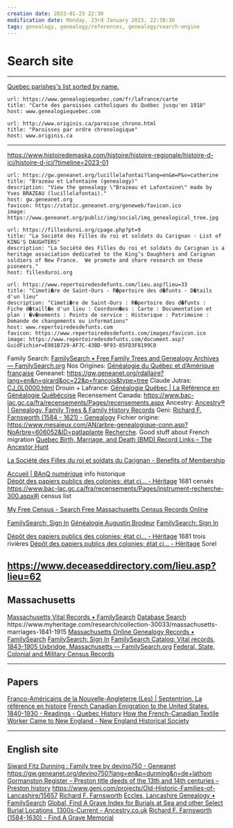 ```yaml
---
creation date: 2023-01-23 22:30
modification date: Monday, 23rd January 2023, 22:30:36
tags: genealogy, genealogy/references, genealogy/search-engine
---
```


# Search site

---
[Quebec parishes's list sorted by name.](https://www.prdh-igd.com/en/ListeParoissesSuivantNomUsuel)

```cardlink
url: https://www.genealogiequebec.com/fr/lafrance/carte
title: "Carte des paroisses catholiques du Québec jusqu'en 1918"
host: www.genealogiequebec.com
```


```cardlink
url: http://www.originis.ca/paroisse_chrono.html
title: "Paroisses par ordre chronologique"
host: www.originis.ca
```


---
https://www.histoiredemaska.com/histoire/histoire-regionale/histoire-d-ici/histoire-d-ici/?timeline=2023-01


```cardlink
url: https://gw.geneanet.org/lucillelafontai?lang=en&m=P&v=catherine
title: "Brazeau et Lafontaine (genealogy)"
description: "View the genealogy \"Brazeau et Lafontaine\" made by Yves BRAZEAU (lucillelafontai)."
host: gw.geneanet.org
favicon: https://static.geneanet.org/geneweb/favicon.ico
image: https://www.geneanet.org/public/img/social/img_genealogical_tree.jpg
```


```cardlink
url: https://fillesduroi.org/cpage.php?pt=9
title: "La Société des Filles du roi et soldats du Carignan - List of KING'S DAUGHTERS"
description: "La Société des Filles du roi et soldats du Carignan is a heritage association dedicated to the King’s Daughters and Carignan soldiers of New France.  We promote and share research on these pioneers."
host: fillesduroi.org
```



```cardlink
url: https://www.repertoiredesdefunts.com/lieu.asp?lieu=33
title: "Cimeti�re de Saint-Ours - R�pertoire des d�funts - D�tails d'un lieu"
description: "Cimeti�re de Saint-Ours : R�pertoire des d�funts :  Fiche d�taill�e d'un lieu : Coordonn�es : Carte : Documentation et plan : �v�nements : Points de service : Historique : Patrimoine : Demande de changements ou informations"
host: www.repertoiredesdefunts.com
favicon: https://www.repertoiredesdefunts.com/images/favicon.ico
image: https://www.repertoiredesdefunts.com/document.asp?GuidFichier=E981B729-AF7C-43BD-9F93-85FD3F8199C0
```




Family Search: [FamilySearch • Free Family Trees and Genealogy Archives — FamilySearch.org](https://www.familysearch.org/)
Nos Origines: [Généalogie du Québec et d’Amérique française](https://www.nosorigines.qc.ca)
Geneanet: https://gw.geneanet.org/rdallaire?lang=en&n=girard&oc=22&p=francois&type=tree
Claude Jutras: [CJ_0L0000.html](http://www.cjutras.org/CJ_0L0000.html)
Drouin + Lafrance: [Généalogie Québec | La Référence en Généalogie Québécoise](https://www.genealogiequebec.com/)
Recensement Canada: https://www.bac-lac.gc.ca/fra/recensements/Pages/recensements.aspx
Ancestry: [Ancestry® | Genealogy, Family Trees & Family History Records](https://www.ancestry.com/)
Geni: [Richard F. Farnsworth (1584 - 1621)  - Genealogy](https://www.geni.com/people/Richard-Farnsworth/6000000003943132767?through=6000000000254904456#/tab/overview)
Fichier origine: https://www.mesaieux.com/AN/arbre-genealogique-conn.asp?NoArbre=606052&ID=patlaplante
[Recherche](https://www.fichierorigine.com/recherche?nom=b). Good stuff about French migration
[Quebec Birth, Marriage, and Death (BMD) Record Links – The Ancestor Hunt](https://theancestorhunt.com/blog/quebec-birth-marriage-and-death-bmd-record-links/)

[La Société des Filles du roi et soldats du Carignan - Benefits of Membership](https://fillesduroi.org/cpage.php?pt=35)

[Accueil | BAnQ numérique](https://numerique.banq.qc.ca/patrimoine/details/52327/3368621?docsearchtext=badaillac) info historique	
[Dépôt des papiers publics des colonies; état ci… - Héritage](https://heritage.canadiana.ca/view/oocihm.lac_reel_c2474/690?r=0&s=6) 1681 censés
https://www.bac-lac.gc.ca/fra/recensements/Pages/instrument-recherche-300.aspx#j census list

[My Free Census - Search Free Massachusetts Census Records Online](http://www.myfreecensus.com/massachusetts-census-records.htm)

[FamilySearch: Sign In](https://www.familysearch.org/ark:/61903/3:1:3QS7-L99Q-C43Z?owc=waypoints&wc=HZZW-MNL%3A25042301%2C25229401%2C27660101&cc=1321742)
[Généalogie Augustin Brodeur](https://www.nosorigines.qc.ca/GenealogieQuebec.aspx?genealogie=Brodeur_Augustin&pid=1561765)
[FamilySearch: Sign In](https://www.familysearch.org/search/record/results?q.surname=lapierre&q.residencePlace=uxbridge&q.residenceDate.from=1875&q.residenceDate.to=1883&f.collectionId=1469062&count=100&offset=600&m.defaultFacets=on&m.queryRequireDefault=on&m.facetNestCollectionInCategory=on)

[Dépôt des papiers publics des colonies; état ci… - Héritage](https://heritage.canadiana.ca/view/oocihm.lac_reel_c2474/549?r=0&s=4) 1681 trois rivières
[Dépôt des papiers publics des colonies; état ci… - Héritage](https://heritage.canadiana.ca/view/oocihm.lac_reel_c2474/687?r=0&s=4) Sorel

https://www.deceaseddirectory.com/lieu.asp?lieu=62
---
## Massachusetts
[Massachusetts Vital Records • FamilySearch](https://www.familysearch.org/wiki/en/Massachusetts_Vital_Records)
[Database Search](https://www.americanancestors.org/search/database-search?lastname=lapierre&fromyear=1878&toyear=1884&recordtype=Marriage&location=Massachusetts&exactlocation=true&category=Vital+Records+(incl.+Bible%2c+Cemetery%2c+Church+and+SSDI)&searchPage=Category-Search&exactYear=true&exactRecordType=true&_=1602468558902&size=100#name-4116738)
https://www.myheritage.com/research/collection-30033/massachusetts-marriages-1841-1915
[Massachusetts Online Genealogy Records • FamilySearch](https://www.familysearch.org/wiki/en/Massachusetts_Online_Genealogy_Records)
[FamilySearch: Sign In](https://www.familysearch.org/ark:/61903/3:1:3QSQ-G979-QY27?i=412&cc=2061550&cat=718407)
[FamilySearch Catalog: Vital records, 1843-1905 Uxbridge, Massachusetts — FamilySearch.org](https://www.familysearch.org/search/catalog/718407?availability=Family%20History%20Library)
[Federal, State, Colonial and Military Census Records](http://www.newhorizonsgenealogicalservices.com/census.htm)

---
## Papers
[Franco-Américains de la Nouvelle-Angleterre (Les) | Septentrion. La référence en histoire](https://www.septentrion.qc.ca/catalogue/franco-americains-de-la-nouvelle-angleterre-les)
[French Canadian Emigration to the United States, 1840-1930 - Readings - Quebec History](http://faculty.marianopolis.edu/c.belanger/quebechistory/readings/leaving.htm)
[How the French-Canadian Textile Worker Came to New England - New England Historical Society](https://www.newenglandhistoricalsociety.com/how-french-canadian-textile-workers-came-to-new-england/)

---
## English site
[Siward Fitz Dunning : Family tree by devino750 - Geneanet](https://gw.geneanet.org/devino750?lang=en&p=siward&n=fitz+dunning)
https://gw.geneanet.org/devino750?lang=en&p=dunning&n=de+lathom
[Gormanston Register – Preston title deeds of the 13th and 14th centuries – Preston history](https://prestonhistory.com/sources-2/gormanston-register-14th-century-preston-title-deeds/)
https://www.geni.com/projects/Old-Historic-Families-of-Lancashire/15657
[Richard F. Farnsworth](https://walkershire.net/data11/ps13/ps13_417.html)
[Eccles, Lancashire Genealogy • FamilySearch](https://www.familysearch.org/wiki/en/Eccles,_Lancashire_Genealogy)
[Global, Find A Grave Index for Burials at Sea and other Select Burial Locations, 1300s-Current - Ancestry.co.uk](https://search.ancestry.co.uk/cgi-bin/sse.dll?dbid=60541&h=351290&indiv=try&o_cvc=Image:OtherRecord)
[Richard F. Farnsworth (1584-1630) - Find A Grave Memorial](https://www.findagrave.com/memorial/41583164/richard-f.-farnsworth)
